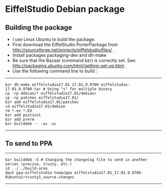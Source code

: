 EiffelStudio Debian package
===========================



Building the package
--------------------

  * I use Linux Ubuntu to build the package.
  * First download the EiffelStudio PorterPackage from http://sourceforge.net/projects/eiffelstudio/files/ .
  * Install packages packaging-dev and dh-make
  * Be sure that the Bazaar (command bzr) is correctly set. See: http://packaging.ubuntu.com/html/getting-set-up.html .
  * Use the following command line to build :

***

	bzr dh-make eiffelstudio17.01 17.01.9.9700 eiffelstudio-17.01.9.9700.tar # Using "s" for multiple binary
	cp -rp debian/* eiffelstudio17.01/debian/
	cp -rp patches eiffelstudio17.01/
	bzr add eiffelstudio17.01/patches
	cd eiffelstudio17.01/debian
	rm *.ex *.EX
	bzr add postinst
	bzr add prerm
	bzr builddeb -- -us -uc

***

To send to PPA
--------------

***

	bzr builddeb -S # Changing the changelog file to send in another series (precise, trusty, etc.)
	cd ../../build-area
	dput ppa:eiffelstudio-team/ppa eiffelstudio17.01_17.01.9.9700-0ubuntu1~trusty1_source.changes

***

